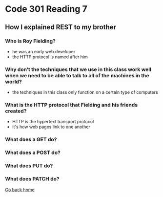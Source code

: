 # Code 301 Reading 7

## How I explained REST to my brother

### Who is Roy Fielding?

- he was an early web developer
- the HTTP protocol is named after him

### Why don’t the techniques that we use in this class work well when we need to be able to talk to all of the machines in the world?

- the techniques in this class only function on a certain type of computers

### What is the HTTP protocol that Fielding and his friends created?

- HTTP is the hypertext transport protocol
- it's how web pages link to one another

### What does a GET do?



### What does a POST do?

### What does PUT do?

### What does PATCH do?

[Go back home](/reading-notes/)
